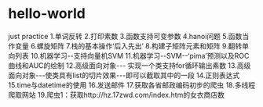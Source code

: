 # hello-world
just practice
1.单词反转
2.打印素数
3.函数支持可变参数
4.hanoi问题
5.函数当作变量
6.螺旋矩阵
7.栈的基本操作‘后入先出’
8.构建子矩阵元素和矩阵
9.翻转单向列表
10.机器学习--支持向量机SVM
11.机器学习--SVM--‘pima’预测以及ROC曲线和AUC的绘制
12.高级面向对象--- 实现一个类支持for循环输出素数
13.高级面向对象---使类具有list的切片效果---即可以截取其中的一段
14.正则表达式
15.time与datetime的使用
16.发送邮件
17.获取各省邮政编码初步的爬虫
18.多线程爬取网站
19.爬虫1：获取http://hz.17zwd.com/index.htm的女衣商店数
